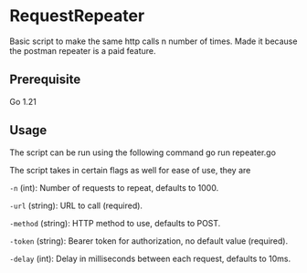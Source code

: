 # RequestRepeater

Basic script to make the same http calls n number of times. Made it because the postman repeater is a paid feature.

## Prerequisite
Go 1.21

## Usage
The script can be run using the following command
go run repeater.go

The script takes in certain flags as well for ease of use, they are

```-n``` (int): Number of requests to repeat, defaults to 1000.

```-url``` (string): URL to call (required).

```-method``` (string): HTTP method to use, defaults to POST.

```-token``` (string): Bearer token for authorization, no default value (required).

```-delay``` (int): Delay in milliseconds between each request, defaults to 10ms.
